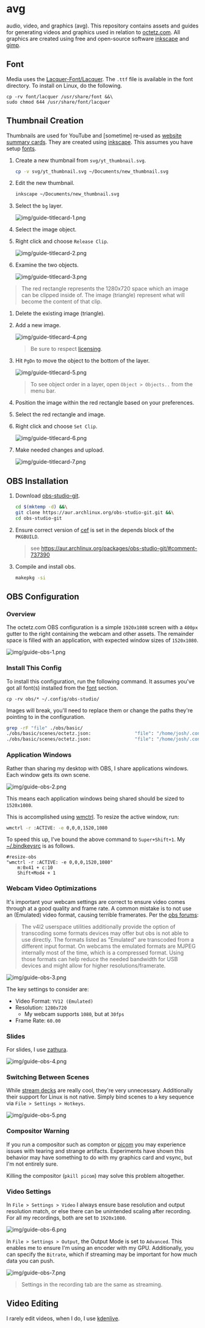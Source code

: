 # avg

audio, video, and graphics (avg). This repository contains assets and guides for
generating videos and graphics used in relation to
[octetz.com](https://octetz.com). All graphics are created using free and
open-source software [inkscape](https://inkscape.org) and
[gimp](https://www.gimp.org). 

## Font

Media uses the [Lacquer-Font/Lacquer](https://github.com/Lacquer-Font/Lacquer).
The `.ttf` file is available in the font directory. To install on Linux, do the
following.

```
cp -rv font/lacquer /usr/share/font &&\
sudo chmod 644 /usr/share/font/lacquer
```

## Thumbnail Creation

Thumbnails are used for YouTube and [sometime] re-used as [website summary
cards](https://developer.twitter.com/en/docs/tweets/optimize-with-cards/overview/summary-card-with-large-image). They are created using [inkscape](https://inkscape.org). This assumes you have setup [fonts](#Font).

1. Create a new thumbnail from `svg/yt_thumbnail.svg`.

    ```bash
    cp -v svg/yt_thumbnail.svg ~/Documents/new_thumbnail.svg
    ```

1. Edit the new thumbnail.

    ```bash
    inkscape ~/Documents/new_thumbnail.svg
    ```

1. Select the `bg` layer.

    ![img/guide-titlecard-1.png](img/guide-titlecard-1.png)

1. Select the image object.

1. Right click and choose `Release Clip`.

    ![img/guide-titlecard-2.png](img/guide-titlecard-2.png)

1. Examine the two objects.

    ![img/guide-titlecard-3.png](img/guide-titlecard-3.png)

> The red rectangle represents the 1280x720 space which an image can be clipped
> inside of. The image (triangle) represent what will become the content of that
> clip.

1. Delete the existing image (triangle). 

1. Add a new image.

    ![img/guide-titlecard-4.png](img/guide-titlecard-4.png)

    > Be sure to respect [licensing](https://budgetstockphoto.com/stock_photo_license_types.html).

1. Hit `PgDn` to move the object to the bottom of the layer.

    ![img/guide-titlecard-5.png](img/guide-titlecard-5.png)

    > To see object order in a layer, open `Object > Objects..` from the menu
    > bar.

1. Position the image within the red rectangle based on your preferences.

1. Select the red rectangle and image.

1. Right click and choose `Set Clip`.

    ![img/guide-titlecard-6.png](img/guide-titlecard-6.png)

1. Make needed changes and upload.

    ![img/guide-titlecard-7.png](img/guide-titlecard-7.png)

## OBS Installation

1. Download [obs-studio-git](https://aur.archlinux.org/packages/obs-studio-git).

    ```bash
    cd $(mktemp -d) &&\
    git clone https://aur.archlinux.org/obs-studio-git.git &&\
    cd obs-studio-git
    ```

1. Ensure correct version of
   [cef](https://en.wikipedia.org/wiki/Chromium_Embedded_Framework) is set in
   the depends block of the `PKGBUILD`.

   > see https://aur.archlinux.org/packages/obs-studio-git/#comment-737390

1. Compile and install obs.

    ```bash
    makepkg -si
    ```

## OBS Configuration

### Overview

The octetz.com OBS configuration is a simple `1920x1080` screen with a `400px`
gutter to the right containing the webcam and other assets. The remainder space
is filled with an application, with expected window sizes of `1520x1080`.

![img/guide-obs-1.png](img/guide-obs-1.png)

### Install This Config

To install this configuration, run the following command. It assumes you've got
all font(s) installed from the [font](#font) section.

```
cp -rv obs/* ~/.config/obs-studio/
```

Images will break, you'll need to replace them or change the paths they're
pointing to in the configuration.

```bash
grep -rF "file" ./obs/basic/
./obs/basic/scenes/octetz.json:                "file": "/home/josh/.config/obs-studio/basic/webcam-bg.jpeg"
./obs/basic/scenes/octetz.json:                "file": "/home/josh/.config/obs-studio/basic/octetz-logo-white.png"
```

### Application Windows

Rather than sharing my desktop with OBS, I share applications windows. Each
window gets its own scene.

![img/guide-obs-2.png](img/guide-obs-2.png)

This means each application windows being shared should be sized to `1520x1080`.

This is accomplished using
[wmctrl](https://www.freedesktop.org/wiki/Software/wmctrl). To resize the active
window, run:

```bash
wmctrl -r :ACTIVE: -e 0,0,0,1520,1080
```

To speed this up, I've bound the above command to `Super+Shift+1`. My
[~/.bindkeysrc](https://wiki.archlinux.org/index.php/Xbindkeys) is as follows.

```
#resize-obs
"wmctrl -r :ACTIVE: -e 0,0,0,1520,1080"
    m:0x41 + c:10
    Shift+Mod4 + 1
```

### Webcam Video Optimizations

It's important your webcam settings are correct to ensure video comes through at
a good quality and frame rate. A common mistake is to not use an (Emulated)
video format, causing terrible framerates. Per the [obs forums](https://obsproject.com/forum/threads/video-capture-device-v4l2-plugin.17358):

> The v4l2 userspace utilities additionally provide the option of transcoding
> some formats devices may offer but obs is not able to use directly. The
> formats listed as "Emulated" are transcoded from a different input format.
On webcams the emulated formats are MJPEG internally most of the time, which is
a compressed format. Using those formats can help reduce the needed bandwidth
for USB devices and might allow for higher resolutions/framerate.

![img/guide-obs-3.png](img/guide-obs-3.png)

The key settings to consider are:

* Video Format: `YV12 (Emulated)`
* Resolution: `1280x720`
  * My webcam supports `1080`, but at `30fps`
* Frame Rate: `60.00`

### Slides

For slides, I use [zathura](https://wiki.archlinux.org/index.php/Zathura).

![img/guide-obs-4.png](img/guide-obs-4.png)

### Switching Between Scenes

While [stream decks](https://www.elgato.com/en/gaming/stream-deck) are really
cool, they're very unnecessary. Additionally their support for Linux is not
native. Simply bind scenes to a key sequence via `File > Settings > Hotkeys`.

![img/guide-obs-5.png](img/guide-obs-5.png)

### Compositor Warning

If you run a compositor such as compton or
[picom](https://wiki.archlinux.org/index.php/Picom) you may experience issues
with tearing and strange artifacts. Experiments have shown this behavior may
have something to do with my graphics card and vsync, but I'm not entirely sure.

Killing the compositor (`pkill picom`) may solve this problem altogether.

### Video Settings

In `File > Settings > Video` I always ensure base resolution and output resolution match,
or else there can be unintended scaling after recording. For all my recordings,
both are set to `1920x1080`.

![img/guide-obs-6.png](img/guide-obs-6.png)

In `File > Settings > Output`, the Output Mode is set to `Advanced`. This
enables me to ensure I'm using an encoder with my GPU. Additionally, you can
specify the `Bitrate`, which if streaming may be important for how much data you
can push.

![img/guide-obs-7.png](img/guide-obs-7.png)

> Settings in the recording tab are the same as streaming.

## Video Editing

I rarely edit videos, when I do, I use [kdenlive](https://kdenlive.org/en/).
